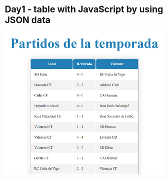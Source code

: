 # Day1 - table with JavaScript by using JSON data

<img src="https://github.com/BlasToth/letscoder-bootcamp-202101/blob/main/proyecto-2-la-liga-website/entregable1/Api-day1.png" alt="screenshot - day1">